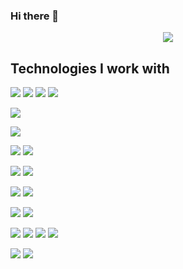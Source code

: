### Hi there 👋

<p align="center">
<img align="center" src="https://github-readme-stats.vercel.app/api/top-langs/?username=nataliamoran&layout=compact&theme=dark">
</p>


## Technologies I work with
![](https://img.shields.io/badge/python-%2314354C.svg?style=for-the-badge&logo=python&logoColor=white) ![](https://img.shields.io/badge/django-%23092E20.svg?style=for-the-badge&logo=django&logoColor=white) ![](https://img.shields.io/badge/flask-%23000.svg?style=for-the-badge&logo=flask&logoColor=white) ![](https://img.shields.io/badge/pandas-%23150458.svg?style=for-the-badge&logo=pandas&logoColor=white) 

![](https://img.shields.io/badge/java-%23ED8B00.svg?style=for-the-badge&logo=java&logoColor=white) 

![](https://img.shields.io/badge/C-00599C?style=for-the-badge&logo=c&logoColor=white)

![](https://img.shields.io/badge/Ruby-CC342D.svg?style=for-the-badge&logo=Ruby&logoColor=white) ![](https://img.shields.io/badge/Ruby_on_Rails-CC0000?style=for-the-badge&logo=ruby-on-rails&logoColor=white)

![](https://img.shields.io/badge/JavaScript-323330?style=for-the-badge&logo=javascript&logoColor=F7DF1E) ![](https://img.shields.io/badge/-ReactJs-61DAFB?style=for-the-badge&logo=react&logoColor=white) 

![](https://img.shields.io/badge/Dart-0175C2?style=for-the-badge&logo=dart&logoColor=white) ![](https://img.shields.io/badge/-Flutter-0553B1?style=for-the-badge&logo=flutter&logoColor=white)


![](https://img.shields.io/badge/-Haskell-5e5086?style=for-the-badge&logo=Haskell&logoColor=white)  ![](https://img.shields.io/badge/-Racket-9f1d20?style=for-the-badge&logo=Racket&logoColor=white) 

![](https://img.shields.io/badge/postgres-%23316192.svg?style=for-the-badge&logo=postgresql&logoColor=white) ![](https://img.shields.io/badge/mysql-%2300f.svg?style=for-the-badge&logo=mysql&logoColor=white) ![](https://img.shields.io/badge/redis-%23DD0031.svg?style=for-the-badge&logo=redis&logoColor=white) ![](https://img.shields.io/badge/MongoDB-%234ea94b.svg?style=for-the-badge&logo=mongodb&logoColor=white)

![](https://img.shields.io/badge/githubactions-%232671E5.svg?style=for-the-badge&logo=githubactions&logoColor=white) ![](https://img.shields.io/badge/docker-%230db7ed.svg?style=for-the-badge&logo=docker&logoColor=white)

<!--
**nataliamoran/nataliamoran** is a ✨ _special_ ✨ repository because its `README.md` (this file) appears on your GitHub profile.

Here are some ideas to get you started:

- 🔭 I’m currently working on ...
- 🌱 I’m currently learning ...
- 👯 I’m looking to collaborate on ...
- 🤔 I’m looking for help with ...
- 💬 Ask me about ...
- 📫 How to reach me: ...
- 😄 Pronouns: ...
- ⚡ Fun fact: ...
-->
